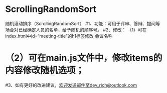 # ScrollingRandomSort
随机滚动排序（ScrollingRandomSort）
#1、功能：可用于评审、答辩、提问等场合对已经确定人员的名单，给予随机的顺序号。
#2、修改： （1）可在index.html中id=“meeting-title”的h1标签修改 会议名称
#         （2）可在main.js文件中，修改items的内容修改随机选项；
#3、如有更好的改进建议，欢迎发送邮件至dev_rich@outlook.com
